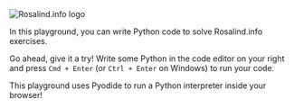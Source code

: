<script>
import Link from "$components/Link.svelte";
import Alert from "$components/Alert.svelte";
</script>

<Link href="http://rosalind.info"><img class="mb-3" src="/screenshot-rosalind.png" alt="Rosalind.info logo"></Link>

In this playground, you can write Python code to solve <Link href="http://rosalind.info">Rosalind.info</Link> exercises.

Go ahead, give it a try! Write some Python in the code editor on your right and press `Cmd + Enter` (or `Ctrl + Enter` on Windows) to run your code.

<Alert>
This playground uses <Link href="https://pyodide.org/">Pyodide</Link> to run a Python interpreter inside your browser!
</Alert>
